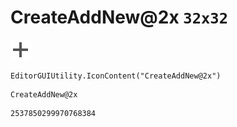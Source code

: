 # CreateAddNew@2x `32x32`
<img src="/img/CreateAddNew@2x.png" width=32 height=32>

``` CSharp
EditorGUIUtility.IconContent("CreateAddNew@2x")
```
```
CreateAddNew@2x
```
```
2537850299970768384
```
